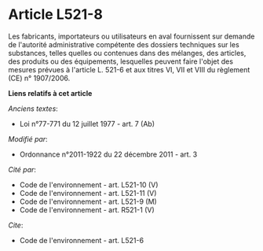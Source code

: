 # Article L521-8

Les fabricants, importateurs ou utilisateurs en aval fournissent sur demande de l'autorité administrative compétente des
dossiers techniques sur les substances, telles quelles ou contenues dans des mélanges, des articles, des produits ou des
équipements, lesquelles peuvent faire l'objet des mesures prévues à l'article L. 521-6 et aux titres VI, VII et VIII du
règlement (CE) n° 1907/2006.

**Liens relatifs à cet article**

_Anciens textes_:

  - Loi n°77-771 du 12 juillet 1977 - art. 7 (Ab)

_Modifié par_:

  - Ordonnance n°2011-1922 du 22 décembre 2011 - art. 3

_Cité par_:

  - Code de l'environnement - art. L521-10 (V)
  - Code de l'environnement - art. L521-11 (V)
  - Code de l'environnement - art. L521-9 (M)
  - Code de l'environnement - art. R521-1 (V)

_Cite_:

  - Code de l'environnement - art. L521-6
